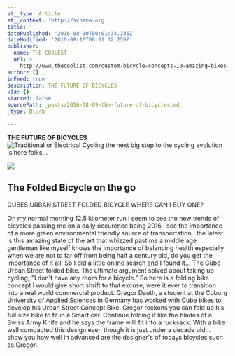```yaml
---
at__type: Article
at__context: 'http://schema.org'
title: ''
datePublished: '2016-08-10T00:01:34.335Z'
dateModified: '2016-08-10T00:01:32.250Z'
publisher:
  name: THE COOLEST
  url: >-
    http://www.thecoolist.com/custom-bicycle-concepts-10-amazing-bikes-of-the-future/
author: []
inFeed: true
description: THE FUTURE OF BICYCLES
via: {}
starred: false
sourcePath: _posts/2016-08-09-the-future-of-bicycles.md
_type: Blurb

---
```

**THE FUTURE OF BICYCLES**
![Traditional or Electrical Cycling the next big step to the cycling evolution is here folks...](https://the-grid-user-content.s3-us-west-2.amazonaws.com/e62ebb1d-1df4-422e-8843-60626decaba8.jpg)

<article style=""><img src="https://the-grid-user-content.s3-us-west-2.amazonaws.com/99f3276b-75dc-46c7-a106-3baad1a9afdc.jpg" /><h1>The Folded Bicycle on the go</h1><p>CUBES URBAN STREET FOLDED BICYCLE WHERE CAN I BUY ONE?</p></article>

On my normal morning 12.5 kilometer run I seem to see the new trends of bicycles passing me on a daily occurence being 2016 I see the importance of a more green environmental friendly source of transportation.. the latest is this amazing state of the art that whizzed past me a middle age gentleman like myself knows the importance of balancing health especially when we are not to far off from being half a century old, do you get the importance of it all. So I did a little online search and I found it... The Cube Urban Street folded bike. The ultimate argument solved about taking up cycling; "I don't have any room for a bicycle." So here is a folding bike concept I would give short shrift to that excuse, were it ever to transition into a real world commercial product. Gregor Dauth, a student at the Coburg University of Applied Sciences in Germany has worked with Cube bikes to develop his Urban Street Concept Bike. Gregor reckons you can fold up his full size bike to fit in a Smart car. Continue folding it like the blades of a Swiss Army Knife and he says the frame willl fit into a rucksack. With a bike well compacted this design even though it is just under a decade old... show you how well in advanced are the designer's of todays bicycles such as Gregor.